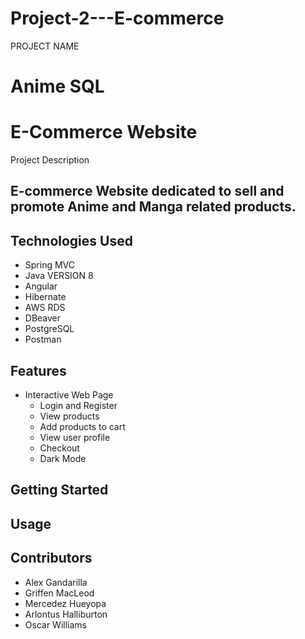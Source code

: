 # Project-2---E-commerce
PROJECT NAME
  # Anime SQL
  # E-Commerce Website
Project Description
  ## E-commerce Website dedicated to sell and promote Anime and Manga related products.
## Technologies Used
  * Spring MVC
  * Java VERSION 8
  * Angular
  * Hibernate
  * AWS RDS
  * DBeaver
  * PostgreSQL
  * Postman
## Features
  * Interactive Web Page
    * Login and Register
    * View products
    * Add products to cart
    * View user profile
    * Checkout
    * Dark Mode
## Getting Started
## Usage
## Contributors
  * Alex Gandarilla
  * Griffen MacLeod
  * Mercedez Hueyopa
  * Arlontus Halliburton
  * Oscar Williams
